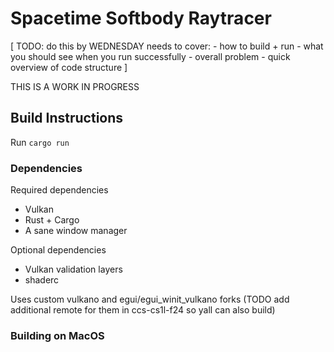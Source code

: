 Spacetime Softbody Raytracer
=

[
    TODO: do this by WEDNESDAY
    needs to cover:
        - how to build + run
            - what you should see when you run successfully
        - overall problem
        - quick overview of code structure
]

THIS IS A WORK IN PROGRESS

## Build Instructions

Run `cargo run`

### Dependencies

Required dependencies
- Vulkan
- Rust + Cargo
- A sane window manager

Optional dependencies
- Vulkan validation layers
- shaderc

Uses custom vulkano and egui/egui_winit_vulkano forks (TODO add additional remote for them in ccs-cs1l-f24 so yall can also build)

### Building on MacOS


